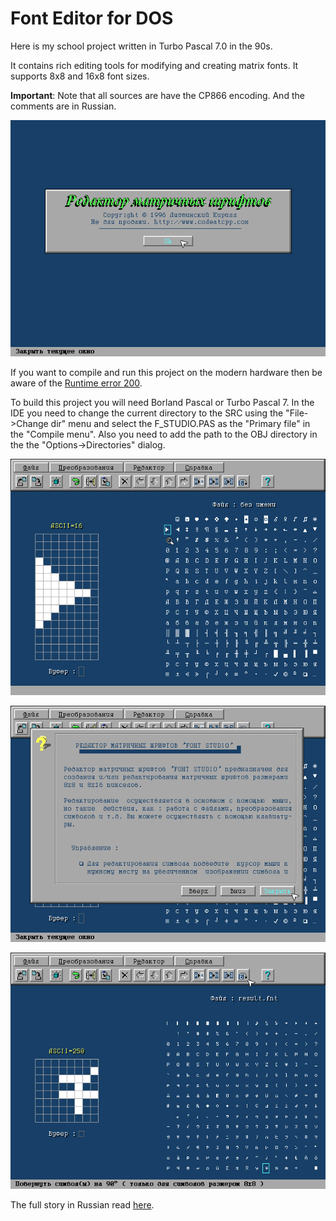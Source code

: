 # Font Editor for DOS

Here is my school project written in Turbo Pascal 7.0 in the 90s.

It contains rich editing tools for modifying and creating matrix fonts. It supports 8x8 and 16x8 font sizes.

**Important**: Note that all sources are have the CP866 encoding. And the comments are in Russian.

![About screen](FE1.PNG "About screen")

If you want to compile and run this project on the modern hardware then be aware of the [Runtime error 200](https://en.wikipedia.org/wiki/Turbo_Pascal#Issue_with_CRT_unit_on_fast_processors).

To build this project you will need Borland Pascal or Turbo Pascal 7. In the IDE you need to change the current directory to the SRC using the "File->Change dir" menu and select the F_STUDIO.PAS as the "Primary file" in the "Compile menu". Also you need to add the path to the OBJ directory in the the "Options->Directories" dialog.

![Editing 16x8 font](FE2.PNG "Editing 16x8 font")

![Context help](FE3.PNG "Context help")

![Editing 8x8 font](FE4.PNG "Editing 8x8 font")

The full story in Russian read [here](http://www.codeatcpp.com/2015/07/blog-post.html).
